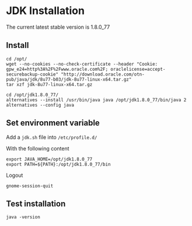 # JDK Installation

The current latest stable version is 1.8.0_77

## Install

    cd /opt/
    wget --no-cookies --no-check-certificate --header "Cookie: gpw_e24=http%3A%2F%2Fwww.oracle.com%2F; oraclelicense=accept-securebackup-cookie" "http://download.oracle.com/otn-pub/java/jdk/8u77-b03/jdk-8u77-linux-x64.tar.gz"
    tar xzf jdk-8u77-linux-x64.tar.gz

    cd /opt/jdk1.8.0_77/
    alternatives --install /usr/bin/java java /opt/jdk1.8.0_77/bin/java 2
    alternatives --config java

## Set environment variable

Add a `jdk.sh` file into `/etc/profile.d/`

With the following content

    export JAVA_HOME=/opt/jdk1.8.0_77
    export PATH=${PATH}:/opt/jdk1.8.0_77/bin 
    
Logout

    gnome-session-quit
    
## Test installation 

    java -version